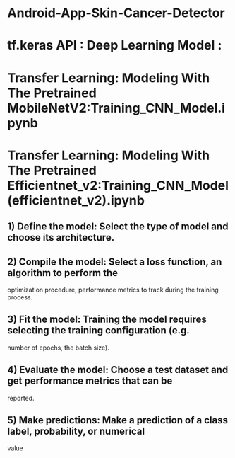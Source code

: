 # Android-App-Skin-Cancer-Detector
# tf.keras API : Deep Learning Model :
# Transfer Learning: Modeling With The Pretrained MobileNetV2:Training_CNN_Model.ipynb
# Transfer Learning: Modeling With The Pretrained Efficientnet_v2:Training_CNN_Model(efficientnet_v2).ipynb

## 1) Define the model: Select the type of model and choose its architecture.
## 2) Compile the model: Select a loss function, an algorithm to perform the 
optimization procedure, performance metrics to track during the training process.
## 3) Fit the model: Training the model requires selecting the training configuration (e.g. 
number of epochs, the batch size).
## 4) Evaluate the model: Choose a test dataset and get performance metrics that can be 
reported. 
## 5) Make predictions: Make a prediction of a class label, probability, or numerical 
value
